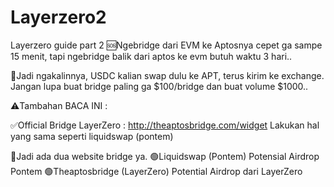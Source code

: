 # Layerzero2
Layerzero guide part 2
🆘Ngebridge dari EVM ke Aptosnya cepet ga sampe 15 menit, tapi ngebridge balik dari aptos ke evm butuh waktu 3 hari..

🔔Jadi ngakalinnya, USDC kalian swap dulu ke APT, terus kirim ke exchange. Jangan lupa buat bridge paling ga $100/bridge dan buat volume $1000.. 

⚠️Tambahan BACA INI :

✅Official Bridge LayerZero : http://theaptosbridge.com/widget
Lakukan hal yang sama seperti liquidswap (pontem)

📢Jadi ada dua website bridge ya.
🟢Liquidswap (Pontem) Potensial Airdrop Pontem
🟢Theaptosbridge (LayerZero) Potential Airdrop dari LayerZero
